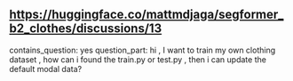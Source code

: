 ## https://huggingface.co/mattmdjaga/segformer_b2_clothes/discussions/13

contains_question: yes
question_part: hi , I want to train my own clothing dataset , how can i found the train.py or test.py , then i can update the default modal data?